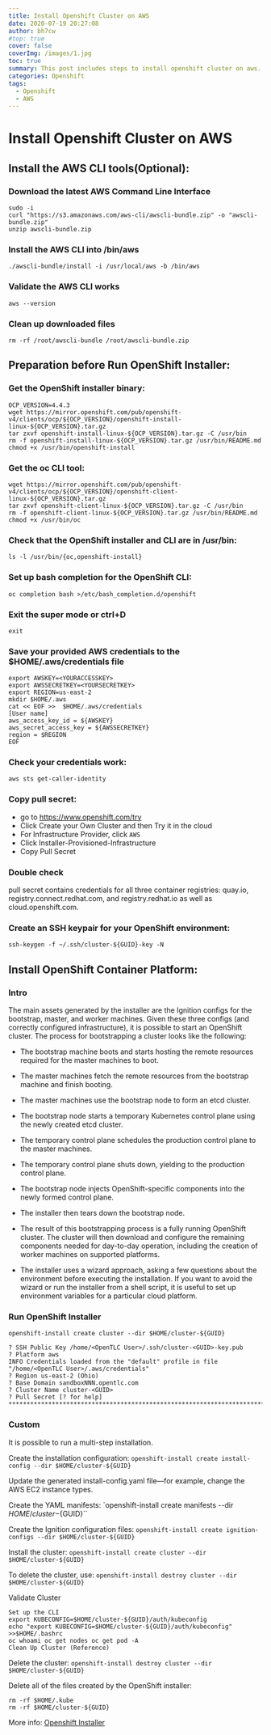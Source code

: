 ```yaml
---
title: Install Openshift Cluster on AWS
date: 2020-07-19 20:27:08
author: bh7cw
#top: true
cover: false
coverImg: /images/1.jpg
toc: true
summary: This post includes steps to install openshift cluster on aws.
categories: Openshift
tags:
  - Openshift
  - AWS
---
```

# Install Openshift Cluster on AWS

## Install the AWS CLI tools(Optional):

### Download the latest AWS Command Line Interface
```
sudo -i
curl "https://s3.amazonaws.com/aws-cli/awscli-bundle.zip" -o "awscli-bundle.zip"
unzip awscli-bundle.zip
```

### Install the AWS CLI into /bin/aws
`./awscli-bundle/install -i /usr/local/aws -b /bin/aws`

### Validate the AWS CLI works
`aws --version`

### Clean up downloaded files
`rm -rf /root/awscli-bundle /root/awscli-bundle.zip`

## Preparation before Run OpenShift Installer:
### Get the OpenShift installer binary:
```
OCP_VERSION=4.4.3
wget https://mirror.openshift.com/pub/openshift-v4/clients/ocp/${OCP_VERSION}/openshift-install-linux-${OCP_VERSION}.tar.gz
tar zxvf openshift-install-linux-${OCP_VERSION}.tar.gz -C /usr/bin
rm -f openshift-install-linux-${OCP_VERSION}.tar.gz /usr/bin/README.md
chmod +x /usr/bin/openshift-install
```
### Get the oc CLI tool:
```
wget https://mirror.openshift.com/pub/openshift-v4/clients/ocp/${OCP_VERSION}/openshift-client-linux-${OCP_VERSION}.tar.gz
tar zxvf openshift-client-linux-${OCP_VERSION}.tar.gz -C /usr/bin
rm -f openshift-client-linux-${OCP_VERSION}.tar.gz /usr/bin/README.md
chmod +x /usr/bin/oc
```
### Check that the OpenShift installer and CLI are in /usr/bin:
`ls -l /usr/bin/{oc,openshift-install}`

### Set up bash completion for the OpenShift CLI:
`oc completion bash >/etc/bash_completion.d/openshift`
### Exit the super mode or ctrl+D
`exit`
### Save your provided AWS credentials to the $HOME/.aws/credentials file
```
export AWSKEY=<YOURACCESSKEY>
export AWSSECRETKEY=<YOURSECRETKEY>
export REGION=us-east-2
mkdir $HOME/.aws
cat << EOF >>  $HOME/.aws/credentials
[User name]
aws_access_key_id = ${AWSKEY}
aws_secret_access_key = ${AWSSECRETKEY}
region = $REGION
EOF
```
### Check your credentials work:
`aws sts get-caller-identity`
### Copy pull secret:
- go to https://www.openshift.com/try
- Click Create your Own Cluster and then Try it in the cloud
- For Infrastructure Provider, click `AWS`
- Click Installer-Provisioned-Infrastructure
- Copy Pull Secret
### Double check
pull secret contains credentials for all three container registries: quay.io, registry.connect.redhat.com, and registry.redhat.io as well as cloud.openshift.com.

### Create an SSH keypair for your OpenShift environment:
`ssh-keygen -f ~/.ssh/cluster-${GUID}-key -N`

## Install OpenShift Container Platform:
### Intro
The main assets generated by the installer are the Ignition configs for the bootstrap, master, and worker machines. Given these three configs (and correctly configured infrastructure), it is possible to start an OpenShift cluster. The process for bootstrapping a cluster looks like the following:
- The bootstrap machine boots and starts hosting the remote resources required for the master machines to boot.

- The master machines fetch the remote resources from the bootstrap machine and finish booting.

- The master machines use the bootstrap node to form an etcd cluster.

- The bootstrap node starts a temporary Kubernetes control plane using the newly created etcd cluster.

- The temporary control plane schedules the production control plane to the master machines.

- The temporary control plane shuts down, yielding to the production control plane.

- The bootstrap node injects OpenShift-specific components into the newly formed control plane.

- The installer then tears down the bootstrap node.

- The result of this bootstrapping process is a fully running OpenShift cluster. The cluster will then download and configure the remaining components needed for day-to-day operation, including the creation of worker machines on supported platforms.

- The installer uses a wizard approach, asking a few questions about the environment before executing the installation. If you want to avoid the wizard or run the installer from a shell script, it is useful to set up environment variables for a particular cloud platform.

### Run OpenShift Installer
```
openshift-install create cluster --dir $HOME/cluster-${GUID}

? SSH Public Key /home/<OpenTLC User>/.ssh/cluster-<GUID>-key.pub
? Platform aws
INFO Credentials loaded from the "default" profile in file "/home/<OpenTLC User>/.aws/credentials"
? Region us-east-2 (Ohio)
? Base Domain sandboxNNN.opentlc.com
? Cluster Name cluster-<GUID>
? Pull Secret [? for help] ***************************************************************************************************************************************************************
```
### Custom
It is possible to run a multi-step installation.

Create the installation configuration:
`openshift-install create install-config --dir $HOME/cluster-${GUID}`

Update the generated install-config.yaml file—for example, change the AWS EC2 instance types.

Create the YAML manifests:
`openshift-install create manifests --dir $HOME/cluster-${GUID}``

Create the Ignition configuration files:
`openshift-install create ignition-configs --dir $HOME/cluster-${GUID}`

Install the cluster:
`openshift-install create cluster --dir $HOME/cluster-${GUID}`

To delete the cluster, use:
`openshift-install destroy cluster --dir $HOME/cluster-${GUID}`

Validate Cluster
```
Set up the CLI
export KUBECONFIG=$HOME/cluster-${GUID}/auth/kubeconfig
echo "export KUBECONFIG=$HOME/cluster-${GUID}/auth/kubeconfig" >>$HOME/.bashrc
oc whoami oc get nodes oc get pod -A
Clean Up Cluster (Reference)
```

Delete the cluster:
`openshift-install destroy cluster --dir $HOME/cluster-${GUID}`

Delete all of the files created by the OpenShift installer:
```
rm -rf $HOME/.kube
rm -rf $HOME/cluster-${GUID}
```

More info: [Openshift Installer](https://github.com/openshift/installer/blob/master/docs/user/aws/README.md)
